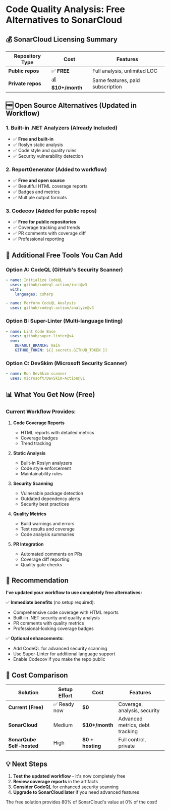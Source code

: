 # Code Quality Analysis: Free Alternatives to SonarCloud

## 💰 SonarCloud Licensing Summary

| Repository Type | Cost | Features |
|----------------|------|----------|
| **Public repos** | ✅ **FREE** | Full analysis, unlimited LOC |
| **Private repos** | 💰 **$10+/month** | Same features, paid subscription |

## 🆓 Open Source Alternatives (Updated in Workflow)

### 1. **Built-in .NET Analyzers** (Already Included)
- ✅ **Free and built-in**
- ✅ Roslyn static analysis
- ✅ Code style and quality rules
- ✅ Security vulnerability detection

### 2. **ReportGenerator** (Added to workflow)
- ✅ **Free and open source**
- ✅ Beautiful HTML coverage reports
- ✅ Badges and metrics
- ✅ Multiple output formats

### 3. **Codecov** (Added for public repos)
- ✅ **Free for public repositories**
- ✅ Coverage tracking and trends
- ✅ PR comments with coverage diff
- ✅ Professional reporting

## 🔧 Additional Free Tools You Can Add

### **Option A: CodeQL (GitHub's Security Scanner)**
```yaml
- name: Initialize CodeQL
  uses: github/codeql-action/init@v3
  with:
    languages: csharp

- name: Perform CodeQL Analysis
  uses: github/codeql-action/analyze@v3
```

### **Option B: Super-Linter (Multi-language linting)**
```yaml
- name: Lint Code Base
  uses: github/super-linter@v4
  env:
    DEFAULT_BRANCH: main
    GITHUB_TOKEN: ${{ secrets.GITHUB_TOKEN }}
```

### **Option C: DevSkim (Microsoft Security Scanner)**
```yaml
- name: Run DevSkim scanner
  uses: microsoft/DevSkim-Action@v1
```

## 📊 What You Get Now (Free)

### **Current Workflow Provides:**
1. **Code Coverage Reports**
   - HTML reports with detailed metrics
   - Coverage badges
   - Trend tracking

2. **Static Analysis**
   - Built-in Roslyn analyzers
   - Code style enforcement
   - Maintainability rules

3. **Security Scanning**
   - Vulnerable package detection
   - Outdated dependency alerts
   - Security best practices

4. **Quality Metrics**
   - Build warnings and errors
   - Test results and coverage
   - Code analysis summaries

5. **PR Integration**
   - Automated comments on PRs
   - Coverage diff reporting
   - Quality gate checks

## 🎯 Recommendation

**I've updated your workflow to use completely free alternatives:**

✅ **Immediate benefits** (no setup required):
- Comprehensive code coverage with HTML reports
- Built-in .NET security and quality analysis
- PR comments with quality metrics
- Professional-looking coverage badges

✅ **Optional enhancements:**
- Add CodeQL for advanced security scanning
- Use Super-Linter for additional language support
- Enable Codecov if you make the repo public

## 🚀 Cost Comparison

| Solution | Setup Effort | Cost | Features |
|----------|--------------|------|----------|
| **Current (Free)** | ✅ Ready now | **$0** | Coverage, analysis, security |
| **SonarCloud** | Medium | **$10+/month** | Advanced metrics, debt tracking |
| **SonarQube Self-hosted** | High | **$0 + hosting** | Full control, private |

## 💡 Next Steps

1. **Test the updated workflow** - it's now completely free
2. **Review coverage reports** in the artifacts
3. **Consider CodeQL** for enhanced security scanning
4. **Upgrade to SonarCloud later** if you need advanced features

The free solution provides 80% of SonarCloud's value at 0% of the cost!
